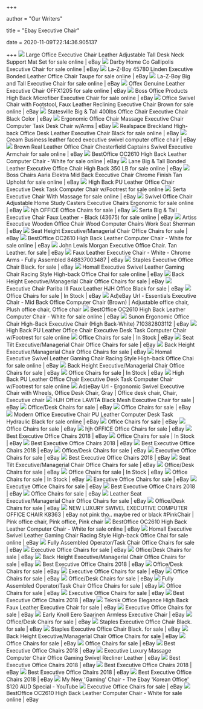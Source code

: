 +++
        
author = "Our Writers"
        
title = "Ebay Executive Chair"
        
date = 2020-11-09T22:14:36.905137
        
+++
[ ![](https://i.ebayimg.com/images/g/S~MAAOSwCNNfCIT3/s-l640.jpg)](https://i.ebayimg.com/images/g/S~MAAOSwCNNfCIT3/s-l640.jpg) Large Office Executive Chair Leather Adjustable Tall Desk Neck Support Mat  Set for sale online | eBay
[ ![](https://i.ebayimg.com/images/g/94QAAOSwGy5Y8VuB/s-l640.jpg)](https://i.ebayimg.com/images/g/94QAAOSwGy5Y8VuB/s-l640.jpg) Darby Home Co Gallipolis Executive Chair for sale online | eBay
[ ![](https://i.ebayimg.com/images/g/geYAAOSw6ntfWYu5/s-l640.jpg)](https://i.ebayimg.com/images/g/geYAAOSw6ntfWYu5/s-l640.jpg) La-Z-Boy 45780 Linden Executive Bonded Leather Office Chair Taupe for sale  online | eBay
[ ![](https://i.ebayimg.com/images/g/OHgAAOSw0ule86fv/s-l640.jpg)](https://i.ebayimg.com/images/g/OHgAAOSw0ule86fv/s-l640.jpg) La-Z-Boy Big and Tall Executive Chair for sale online | eBay
[ ![](https://i.ebayimg.com/images/g/OPEAAOSwH4td4QLI/s-l640.jpg)](https://i.ebayimg.com/images/g/OPEAAOSwH4td4QLI/s-l640.jpg) Offex Genuine Leather Executive Chair OFFX1205 for sale online | eBay
[ ![](https://i.ebayimg.com/images/g/smsAAOSwI3BdarAc/s-l640.jpg)](https://i.ebayimg.com/images/g/smsAAOSwI3BdarAc/s-l640.jpg) Boss Office Products High Back Microfiber Executive Chair for sale online |  eBay
[ ![](https://i.ebayimg.com/images/g/KDwAAOSwkQZbY6Vt/s-l640.jpg)](https://i.ebayimg.com/images/g/KDwAAOSwkQZbY6Vt/s-l640.jpg) Office Swivel Chair with Footstool, Faux Leather Reclining Executive Chair  Brown for sale online | eBay
[ ![](https://i.ebayimg.com/images/g/SKwAAOSwG4hfau5t/s-l300.jpg)](https://i.ebayimg.com/images/g/SKwAAOSwG4hfau5t/s-l300.jpg) Statesville Big & Tall 400lbs Office Chair Executive Chair Black Color |  eBay
[ ![](https://i.ebayimg.com/images/g/WRwAAOSwOR1ejGjA/s-l300.jpg)](https://i.ebayimg.com/images/g/WRwAAOSwOR1ejGjA/s-l300.jpg) Ergonomic Office Chair Massage Executive Chair Computer Task Desk Chair  w/Arms | eBay
[ ![](https://i.ebayimg.com/images/g/MCMAAOSwwcRaXibm/s-l640.jpg)](https://i.ebayimg.com/images/g/MCMAAOSwwcRaXibm/s-l640.jpg) Realspace Breckland High-back Office Desk Leather Executive Chair Black for  sale online | eBay
[ ![](https://i.ebayimg.com/images/g/AJgAAOSwhOdXpMN1/s-l300.jpg)](https://i.ebayimg.com/images/g/AJgAAOSwhOdXpMN1/s-l300.jpg) Cream Business leather faced executive swivel computer office chair | eBay
[ ![](https://i.ebayimg.com/images/g/yxAAAOSw8vtfgWEK/s-l640.jpg)](https://i.ebayimg.com/images/g/yxAAAOSw8vtfgWEK/s-l640.jpg) Brown Real Leather Office Chair Chesterfield Captains Swivel Executive  Armchair for sale online | eBay
[ ![](https://i.ebayimg.com/images/g/fD4AAOSwEONfGR1b/s-l600.jpg)](https://i.ebayimg.com/images/g/fD4AAOSwEONfGR1b/s-l600.jpg) BestOffice OC2610 High Back Leather Computer Chair - White for sale online  | eBay
[ ![](https://i.ebayimg.com/images/g/hEgAAOSwcAFfhSQl/s-l640.jpg)](https://i.ebayimg.com/images/g/hEgAAOSwcAFfhSQl/s-l640.jpg) Lane Big & Tall Bonded Leather Executive Office Chair High Back 350 LB for  sale online | eBay
[ ![](https://i.ebayimg.com/images/g/1YUAAOSwRL9fC8iL/s-l640.jpg)](https://i.ebayimg.com/images/g/1YUAAOSwRL9fC8iL/s-l640.jpg) Boss Chairs Aaria Elektra Mid Back Executive Chair Chrome Finish Tan  Upholst for sale online | eBay
[ ![](https://i.ebayimg.com/images/g/hxQAAOSw3ehd3POv/s-l1600.jpg)](https://i.ebayimg.com/images/g/hxQAAOSw3ehd3POv/s-l1600.jpg) High Back PU Leather Office Chair Executive Desk Task Computer Chair  w/Footrest for sale online
[ ![](https://i.ebayimg.com/images/g/ybkAAOSwrTlfdFZU/s-l640.jpg)](https://i.ebayimg.com/images/g/ybkAAOSwrTlfdFZU/s-l640.jpg) Serta Executive Chair With Massage for sale online | eBay
[ ![](https://i.ebayimg.com/images/g/A7MAAOSw~dJdOUXd/s-l640.jpg)](https://i.ebayimg.com/images/g/A7MAAOSw~dJdOUXd/s-l640.jpg) Swivel Office Chair Adjustable Home Study Casters Executive Chairs  Ergonomic for sale online | eBay
[ ![](https://i.ebayimg.com/thumbs/images/g/xAgAAOSwUD9exHBK/s-l225.jpg)](https://i.ebayimg.com/thumbs/images/g/xAgAAOSwUD9exHBK/s-l225.jpg) hjh OFFICE Office Chairs for sale | eBay
[ ![](https://i.ebayimg.com/images/g/AL0AAOSwPCFeTd1C/s-l640.jpg)](https://i.ebayimg.com/images/g/AL0AAOSwPCFeTd1C/s-l640.jpg) Serta Big & Tall Executive Chair Faux Leather - Black (43675) for sale  online | eBay
[ ![](https://i.ebayimg.com/images/g/9bIAAOSw5BNei~0a/s-l300.jpg)](https://i.ebayimg.com/images/g/9bIAAOSw5BNei~0a/s-l300.jpg) Artiss Executive Wooden Office Chair Wood Computer Chairs Work Seat Sherman  | eBay
[ ![](https://i.ebayimg.com/thumbs/images/g/cN0AAOSw9RpevLOx/s-l225.jpg)](https://i.ebayimg.com/thumbs/images/g/cN0AAOSw9RpevLOx/s-l225.jpg) Seat Height Executive/Managerial Chair Office Chairs for sale | eBay
[ ![](https://i.ebayimg.com/images/g/SloAAOSwKx9e~EtL/s-l225.jpg)](https://i.ebayimg.com/images/g/SloAAOSwKx9e~EtL/s-l225.jpg) BestOffice OC2610 High Back Leather Computer Chair - White for sale online  | eBay
[ ![](https://i.ebayimg.com/images/g/DogAAOSwTYlfhCqp/s-l640.jpg)](https://i.ebayimg.com/images/g/DogAAOSwTYlfhCqp/s-l640.jpg) John Lewis Morgan Executive Office Chair. Tan Leather. for sale | eBay
[ ![](https://i.ebayimg.com/images/g/vWMAAOSwPMpdDQrV/s-l300.jpg)](https://i.ebayimg.com/images/g/vWMAAOSwPMpdDQrV/s-l300.jpg) Faux Leather Executive Chair - White - Chrome Arms - Fully Assembled  848837003487 | eBay
[ ![](https://i.ebayimg.com/00/s/MTYwMFgxNjAw/z/U7cAAOSwgJdfb~XZ/$_3.JPG)](https://i.ebayimg.com/00/s/MTYwMFgxNjAw/z/U7cAAOSwgJdfb~XZ/$_3.JPG) Staples Executive Office Chair Black. for sale | eBay
[ ![](https://i.ebayimg.com/images/g/e38AAOSwADxbcMkG/s-l640.jpg)](https://i.ebayimg.com/images/g/e38AAOSwADxbcMkG/s-l640.jpg) Homall Executive Swivel Leather Gaming Chair Racing Style High-back Office  Chai for sale online | eBay
[ ![](https://i.ebayimg.com/thumbs/images/g/IpkAAOSwl69fZF~q/s-l225.jpg)](https://i.ebayimg.com/thumbs/images/g/IpkAAOSwl69fZF~q/s-l225.jpg) Back Height Executive/Managerial Chair Office Chairs for sale | eBay
[ ![](https://i.ebayimg.com/images/g/jewAAOSwp6RecgsF/s-l640.jpg)](https://i.ebayimg.com/images/g/jewAAOSwp6RecgsF/s-l640.jpg) Executive Chair Pariba III Faux Leather HJH Office Black for sale | eBay
[ ![](https://i.ebayimg.com/thumbs/images/g/NgoAAOSwpONZRCPr/s-l225.jpg)](https://i.ebayimg.com/thumbs/images/g/NgoAAOSwpONZRCPr/s-l225.jpg) Office Chairs for sale | In Stock | eBay
[ ![](https://i.pinimg.com/474x/f6/41/3d/f6413d7e0e67a9fa2f17a38ce329fe2d.jpg)](https://i.pinimg.com/474x/f6/41/3d/f6413d7e0e67a9fa2f17a38ce329fe2d.jpg) Ad)eBay Url - Essentials Executive Chair - Mid Back Office Computer Chair  (Brown) | Adjustable office chair, Plush office chair, Office chair
[ ![](https://i.ebayimg.com/images/g/fD4AAOSwEONfGR1b/s-l300.jpg)](https://i.ebayimg.com/images/g/fD4AAOSwEONfGR1b/s-l300.jpg) BestOffice OC2610 High Back Leather Computer Chair - White for sale online  | eBay
[ ![](https://i.ebayimg.com/images/g/xBEAAOSwUeBd-qZ8/s-l300.jpg)](https://i.ebayimg.com/images/g/xBEAAOSwUeBd-qZ8/s-l300.jpg) Sunon Ergonomic Office Chair High-Back Executive Chair (High Back-White)  710382803112 | eBay
[ ![](https://i.ebayimg.com/images/g/2qsAAOSwHP1d3POs/s-l1600.jpg)](https://i.ebayimg.com/images/g/2qsAAOSwHP1d3POs/s-l1600.jpg) High Back PU Leather Office Chair Executive Desk Task Computer Chair  w/Footrest for sale online
[ ![](https://i.ebayimg.com/thumbs/images/g/QyQAAOSwyltZRCKE/s-l225.jpg)](https://i.ebayimg.com/thumbs/images/g/QyQAAOSwyltZRCKE/s-l225.jpg) Office Chairs for sale | In Stock | eBay
[ ![](https://i.ebayimg.com/thumbs/images/g/CagAAOSwPRxbTxTK/s-l225.jpg)](https://i.ebayimg.com/thumbs/images/g/CagAAOSwPRxbTxTK/s-l225.jpg) Seat Tilt Executive/Managerial Chair Office Chairs for sale | eBay
[ ![](https://i.ebayimg.com/thumbs/images/g/DToAAOSwvEFfce-4/s-l225.jpg)](https://i.ebayimg.com/thumbs/images/g/DToAAOSwvEFfce-4/s-l225.jpg) Back Height Executive/Managerial Chair Office Chairs for sale | eBay
[ ![](https://i.ebayimg.com/images/g/FlcAAOSwtItbcMkH/s-l1600.jpg)](https://i.ebayimg.com/images/g/FlcAAOSwtItbcMkH/s-l1600.jpg) Homall Executive Swivel Leather Gaming Chair Racing Style High-back Office  Chai for sale online | eBay
[ ![](https://i.ebayimg.com/thumbs/images/g/5FsAAOSwsQpfKHaC/s-l225.jpg)](https://i.ebayimg.com/thumbs/images/g/5FsAAOSwsQpfKHaC/s-l225.jpg) Back Height Executive/Managerial Chair Office Chairs for sale | eBay
[ ![](https://i.ebayimg.com/thumbs/images/g/b5YAAOSwhaZeZf3T/s-l225.jpg)](https://i.ebayimg.com/thumbs/images/g/b5YAAOSwhaZeZf3T/s-l225.jpg) Office Chairs for sale | In Stock | eBay
[ ![](https://i.ebayimg.com/images/g/PowAAOSwbY5d3POs/s-l1600.jpg)](https://i.ebayimg.com/images/g/PowAAOSwbY5d3POs/s-l1600.jpg) High Back PU Leather Office Chair Executive Desk Task Computer Chair  w/Footrest for sale online
[ ![](https://i.pinimg.com/474x/23/c4/18/23c4181189ed1c215ab9f2fd45a592d6.jpg)](https://i.pinimg.com/474x/23/c4/18/23c4181189ed1c215ab9f2fd45a592d6.jpg) Ad)eBay Url - Ergonomic Swivel Executive Chair with Wheels, Office Desk  Chair, Gray | Office desk chair, Chair, Executive chair
[ ![](https://i.ebayimg.com/images/g/d3IAAOSwU8xa1Ylu/s-l640.jpg)](https://i.ebayimg.com/images/g/d3IAAOSwU8xa1Ylu/s-l640.jpg) HJH Office LAVITA Black Mesh Executive Chair for sale | eBay
[ ![](https://i.ebayimg.com/images/g/ag4AAOSw6qReTCy4/s-l640.jpg)](https://i.ebayimg.com/images/g/ag4AAOSw6qReTCy4/s-l640.jpg) Office/Desk Chairs for sale | eBay
[ ![](https://i.ebayimg.com/00/s/NTAwWDUwMA==/z/1xIAAOSw3YNXYXyp/$_32.JPG)](https://i.ebayimg.com/00/s/NTAwWDUwMA==/z/1xIAAOSw3YNXYXyp/$_32.JPG) Office Chairs for sale | eBay
[ ![](https://i.ebayimg.com/images/g/-hgAAOSw849eMhNJ/s-l640.jpg)](https://i.ebayimg.com/images/g/-hgAAOSw849eMhNJ/s-l640.jpg) Modern Office Executive Chair PU Leather Computer Desk Task Hydraulic Black  for sale online | eBay
[ ![](https://i.ebayimg.com/thumbs/images/g/v8kAAOSwE0peamAE/s-l225.jpg)](https://i.ebayimg.com/thumbs/images/g/v8kAAOSwE0peamAE/s-l225.jpg) Office Chairs for sale | eBay
[ ![](https://i.ebayimg.com/thumbs/images/g/ROkAAOSw0o9e3hd8/s-l225.jpg)](https://i.ebayimg.com/thumbs/images/g/ROkAAOSw0o9e3hd8/s-l225.jpg) Office Chairs for sale | eBay
[ ![](https://i.ebayimg.com/thumbs/images/g/1UoAAOSwiL9fBLvc/s-l225.jpg)](https://i.ebayimg.com/thumbs/images/g/1UoAAOSwiL9fBLvc/s-l225.jpg) hjh OFFICE Office Chairs for sale | eBay
[ ![](https://i.ebayimg.com/images/g/NJ0AAOSwukZb~krI/s-l300.jpg)](https://i.ebayimg.com/images/g/NJ0AAOSwukZb~krI/s-l300.jpg) Best Executive Office Chairs 2018 | eBay
[ ![](https://i.ebayimg.com/thumbs/images/g/mloAAOSwf0teZf1j/s-l225.jpg)](https://i.ebayimg.com/thumbs/images/g/mloAAOSwf0teZf1j/s-l225.jpg) Office Chairs for sale | In Stock | eBay
[ ![](https://i.ebayimg.com/images/g/fkIAAOSwgaNcuHQF/s-l300.jpg)](https://i.ebayimg.com/images/g/fkIAAOSwgaNcuHQF/s-l300.jpg) Best Executive Office Chairs 2018 | eBay
[ ![](https://i.ebayimg.com/images/g/2pwAAOSwi8VZQUJF/s-l300.jpg)](https://i.ebayimg.com/images/g/2pwAAOSwi8VZQUJF/s-l300.jpg) Best Executive Office Chairs 2018 | eBay
[ ![](https://i.ebayimg.com/thumbs/images/g/Se0AAOSwmS9dsm24/s-l225.jpg)](https://i.ebayimg.com/thumbs/images/g/Se0AAOSwmS9dsm24/s-l225.jpg) Office/Desk Chairs for sale | eBay
[ ![](https://i.ebayimg.com/thumbs/images/g/4YEAAOSwC1pe2kFu/s-l225.jpg)](https://i.ebayimg.com/thumbs/images/g/4YEAAOSwC1pe2kFu/s-l225.jpg) Executive Office Chairs for sale | eBay
[ ![](https://i.ebayimg.com/images/g/yBwAAOSwLsBZQUJF/s-l300.jpg)](https://i.ebayimg.com/images/g/yBwAAOSwLsBZQUJF/s-l300.jpg) Best Executive Office Chairs 2018 | eBay
[ ![](https://i.ebayimg.com/thumbs/images/m/mNkxO6CF3P1cBsbkyET3BmA/s-l225.jpg)](https://i.ebayimg.com/thumbs/images/m/mNkxO6CF3P1cBsbkyET3BmA/s-l225.jpg) Seat Tilt Executive/Managerial Chair Office Chairs for sale | eBay
[ ![](https://i.ebayimg.com/thumbs/images/g/jwsAAOSweohfbBHl/s-l225.jpg)](https://i.ebayimg.com/thumbs/images/g/jwsAAOSweohfbBHl/s-l225.jpg) Office/Desk Chairs for sale | eBay
[ ![](https://i.ebayimg.com/thumbs/images/g/w9AAAOSwVJhZRCPa/s-l225.jpg)](https://i.ebayimg.com/thumbs/images/g/w9AAAOSwVJhZRCPa/s-l225.jpg) Office Chairs for sale | In Stock | eBay
[ ![](https://i.ebayimg.com/thumbs/images/g/VlEAAOSwUeVeHCV-/s-l225.jpg)](https://i.ebayimg.com/thumbs/images/g/VlEAAOSwUeVeHCV-/s-l225.jpg) Office Chairs for sale | In Stock | eBay
[ ![](https://i.ebayimg.com/thumbs/images/g/k1AAAOSwyhVfTjRb/s-l225.jpg)](https://i.ebayimg.com/thumbs/images/g/k1AAAOSwyhVfTjRb/s-l225.jpg) Executive Office Chairs for sale | eBay
[ ![](https://i.ebayimg.com/thumbs/images/g/lwwAAOSw7eRfTjR4/s-l225.jpg)](https://i.ebayimg.com/thumbs/images/g/lwwAAOSw7eRfTjR4/s-l225.jpg) Executive Office Chairs for sale | eBay
[ ![](https://i.ebayimg.com/images/g/Z0UAAOSwn4td16ch/s-l300.jpg)](https://i.ebayimg.com/images/g/Z0UAAOSwn4td16ch/s-l300.jpg) Best Executive Office Chairs 2018 | eBay
[ ![](https://i.ebayimg.com/thumbs/images/g/Xd4AAOSwoS9fkqom/s-l225.jpg)](https://i.ebayimg.com/thumbs/images/g/Xd4AAOSwoS9fkqom/s-l225.jpg) Office Chairs for sale | eBay
[ ![](https://i.ebayimg.com/thumbs/images/g/Yj8AAOSw9Rpe50y5/s-l225.jpg)](https://i.ebayimg.com/thumbs/images/g/Yj8AAOSw9Rpe50y5/s-l225.jpg) Leather Seat Executive/Managerial Chair Office Chairs for sale | eBay
[ ![](https://i.ebayimg.com/thumbs/images/g/1zYAAOSwr21e~GKk/s-l225.jpg)](https://i.ebayimg.com/thumbs/images/g/1zYAAOSwr21e~GKk/s-l225.jpg) Office/Desk Chairs for sale | eBay
[ ![](https://i.pinimg.com/originals/df/f3/a9/dff3a92d77c57052ce8411033d8bc8fd.jpg)](https://i.pinimg.com/originals/df/f3/a9/dff3a92d77c57052ce8411033d8bc8fd.jpg) NEW LUXURY SWIVEL EXECUTIVE COMPUTER OFFICE CHAIR K8363 | eBay not pink  tho.. maybe red or black #PinkChair | Pink office chair, Pink office, Pink  chair
[ ![](https://i.ebayimg.com/images/g/wL0AAOSwGL5fb-Nx/s-l225.jpg)](https://i.ebayimg.com/images/g/wL0AAOSwGL5fb-Nx/s-l225.jpg) BestOffice OC2610 High Back Leather Computer Chair - White for sale online  | eBay
[ ![](https://i.ebayimg.com/thumbs/images/g/OuwAAOSwGdZeVj6q/s-l200.jpg)](https://i.ebayimg.com/thumbs/images/g/OuwAAOSwGdZeVj6q/s-l200.jpg) Homall Executive Swivel Leather Gaming Chair Racing Style High-back Office  Chai for sale online | eBay
[ ![](https://i.ebayimg.com/thumbs/images/g/eecAAOSw7~RfgYr3/s-l300.jpg)](https://i.ebayimg.com/thumbs/images/g/eecAAOSw7~RfgYr3/s-l300.jpg) Fully Assembled Operator/Task Chair Office Chairs for sale | eBay
[ ![](https://i.ebayimg.com/thumbs/images/g/zDsAAOSw7tJfWXA0/s-l225.jpg)](https://i.ebayimg.com/thumbs/images/g/zDsAAOSw7tJfWXA0/s-l225.jpg) Executive Office Chairs for sale | eBay
[ ![](https://i.ebayimg.com/thumbs/images/g/zPYAAOSwfmddNmhj/s-l225.jpg)](https://i.ebayimg.com/thumbs/images/g/zPYAAOSwfmddNmhj/s-l225.jpg) Office/Desk Chairs for sale | eBay
[ ![](https://i.ebayimg.com/thumbs/images/g/SFgAAOSwMKFeosZd/s-l225.jpg)](https://i.ebayimg.com/thumbs/images/g/SFgAAOSwMKFeosZd/s-l225.jpg) Back Height Executive/Managerial Chair Office Chairs for sale | eBay
[ ![](https://i.ebayimg.com/images/g/QpQAAOSwfgZbpFSX/s-l300.jpg)](https://i.ebayimg.com/images/g/QpQAAOSwfgZbpFSX/s-l300.jpg) Best Executive Office Chairs 2018 | eBay
[ ![](https://i.ebayimg.com/thumbs/images/g/Sf8AAOSwOF9fP3vU/s-l225.jpg)](https://i.ebayimg.com/thumbs/images/g/Sf8AAOSwOF9fP3vU/s-l225.jpg) Office/Desk Chairs for sale | eBay
[ ![](https://i.ebayimg.com/thumbs/images/g/uecAAOSwEtlfK23R/s-l225.jpg)](https://i.ebayimg.com/thumbs/images/g/uecAAOSwEtlfK23R/s-l225.jpg) Executive Office Chairs for sale | eBay
[ ![](https://i.ebayimg.com/thumbs/images/g/4nUAAOSwBMJfinkI/s-l225.jpg)](https://i.ebayimg.com/thumbs/images/g/4nUAAOSwBMJfinkI/s-l225.jpg) Office Chairs for sale | eBay
[ ![](https://i.ebayimg.com/thumbs/images/g/AxEAAOSwbw1aBJKt/s-l225.jpg)](https://i.ebayimg.com/thumbs/images/g/AxEAAOSwbw1aBJKt/s-l225.jpg) Office/Desk Chairs for sale | eBay
[ ![](https://i.ebayimg.com/thumbs/images/g/ts0AAOSw4Cde2ndt/s-l300.jpg)](https://i.ebayimg.com/thumbs/images/g/ts0AAOSw4Cde2ndt/s-l300.jpg) Fully Assembled Operator/Task Chair Office Chairs for sale | eBay
[ ![](https://i.ebayimg.com/thumbs/images/g/4RIAAOSwKQ9Z6E~U/s-l225.jpg)](https://i.ebayimg.com/thumbs/images/g/4RIAAOSwKQ9Z6E~U/s-l225.jpg) Office Chairs for sale | eBay
[ ![](https://i.ebayimg.com/thumbs/images/g/ovgAAOSwGmNeslvE/s-l225.jpg)](https://i.ebayimg.com/thumbs/images/g/ovgAAOSwGmNeslvE/s-l225.jpg) Executive Office Chairs for sale | eBay
[ ![](https://i.ebayimg.com/images/g/vNkAAOSwh41aoph3/s-l300.jpg)](https://i.ebayimg.com/images/g/vNkAAOSwh41aoph3/s-l300.jpg) Best Executive Office Chairs 2018 | eBay
[ ![](https://i.ebayimg.com/images/g/74sAAOSw9fZe9wKZ/s-l640.jpg)](https://i.ebayimg.com/images/g/74sAAOSw9fZe9wKZ/s-l640.jpg) Teknik Office Elegance High Back Faux Leather Executive Chair for sale |  eBay
[ ![](https://i.ebayimg.com/thumbs/images/g/dj4AAOSw8nlfGlh4/s-l225.jpg)](https://i.ebayimg.com/thumbs/images/g/dj4AAOSw8nlfGlh4/s-l225.jpg) Executive Office Chairs for sale | eBay
[ ![](https://i.pinimg.com/originals/fe/59/12/fe591223ae8a8544bdc196192056ae91.jpg)](https://i.pinimg.com/originals/fe/59/12/fe591223ae8a8544bdc196192056ae91.jpg) Early Knoll Eero Saarinen Armless Executive Chair | eBay
[ ![](https://i.ebayimg.com/thumbs/images/g/M3oAAOSw3ehdsnvK/s-l225.jpg)](https://i.ebayimg.com/thumbs/images/g/M3oAAOSw3ehdsnvK/s-l225.jpg) Office/Desk Chairs for sale | eBay
[ ![](https://i.ebayimg.com/images/g/sVsAAOSwphhfb~YJ/s-l1600.jpg)](https://i.ebayimg.com/images/g/sVsAAOSwphhfb~YJ/s-l1600.jpg) Staples Executive Office Chair Black. for sale | eBay
[ ![](https://i.ebayimg.com/images/g/KMkAAOSwLAlfb~YN/s-l640.jpg)](https://i.ebayimg.com/images/g/KMkAAOSwLAlfb~YN/s-l640.jpg) Staples Executive Office Chair Black. for sale | eBay
[ ![](https://i.ebayimg.com/thumbs/images/g/JGcAAOSwtEBe~fxS/s-l225.jpg)](https://i.ebayimg.com/thumbs/images/g/JGcAAOSwtEBe~fxS/s-l225.jpg) Back Height Executive/Managerial Chair Office Chairs for sale | eBay
[ ![](https://i.ebayimg.com/thumbs/images/g/cuwAAOSw4cRdoECe/s-l225.jpg)](https://i.ebayimg.com/thumbs/images/g/cuwAAOSw4cRdoECe/s-l225.jpg) Office Chairs for sale | eBay
[ ![](https://i.ebayimg.com/thumbs/images/g/5N0AAOSwfh9fhUrO/s-l225.jpg)](https://i.ebayimg.com/thumbs/images/g/5N0AAOSwfh9fhUrO/s-l225.jpg) Office Chairs for sale | eBay
[ ![](https://i.ebayimg.com/images/g/65gAAOSwNhNeIcEE/s-l300.jpg)](https://i.ebayimg.com/images/g/65gAAOSwNhNeIcEE/s-l300.jpg) Best Executive Office Chairs 2018 | eBay
[ ![](https://i.ebayimg.com/images/g/q1MAAOSwgW5fWGl6/s-l300.jpg)](https://i.ebayimg.com/images/g/q1MAAOSwgW5fWGl6/s-l300.jpg) Executive Luxury Massage Computer Chair Office Gaming Swivel Recliner  Leather | eBay
[ ![](https://i.ebayimg.com/images/g/rYIAAOSwMw9bj~bX/s-l300.jpg)](https://i.ebayimg.com/images/g/rYIAAOSwMw9bj~bX/s-l300.jpg) Best Executive Office Chairs 2018 | eBay
[ ![](https://i.ebayimg.com/images/g/ZwAAAOSw9N1VpOSI/s-l300.jpg)](https://i.ebayimg.com/images/g/ZwAAAOSw9N1VpOSI/s-l300.jpg) Best Executive Office Chairs 2018 | eBay
[ ![](https://i.ebayimg.com/images/g/Nc8AAOSw-vlVpN5f/s-l300.jpg)](https://i.ebayimg.com/images/g/Nc8AAOSw-vlVpN5f/s-l300.jpg) Best Executive Office Chairs 2018 | eBay
[ ![](https://i.ebayimg.com/images/g/hQ0AAOSwPqlfLe~l/s-l300.jpg)](https://i.ebayimg.com/images/g/hQ0AAOSwPqlfLe~l/s-l300.jpg) Best Executive Office Chairs 2018 | eBay
[ ![](https://i.ytimg.com/vi/RyHPMsZXnMI/maxresdefault.jpg)](https://i.ytimg.com/vi/RyHPMsZXnMI/maxresdefault.jpg) My New 'Gaming' Chair - The Ebay 'Korean Office' $120 AUD Special - YouTube
[ ![](https://i.ebayimg.com/thumbs/images/g/woEAAOSwtgxeNtZk/s-l225.jpg)](https://i.ebayimg.com/thumbs/images/g/woEAAOSwtgxeNtZk/s-l225.jpg) Executive Office Chairs for sale | eBay
[ ![](https://i.ebayimg.com/images/g/6sYAAOSwp2dePxbI/s-l225.jpg)](https://i.ebayimg.com/images/g/6sYAAOSwp2dePxbI/s-l225.jpg) BestOffice OC2610 High Back Leather Computer Chair - White for sale online  | eBay
